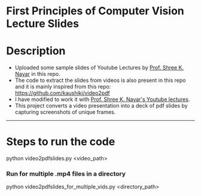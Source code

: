 # First Principles of Computer Vision Lecture Slides

# Description
- Uploaded some sample slides of Youtube Lectures by [Prof. Shree K. Nayar](https://fpcv.cs.columbia.edu/) in this repo.
- The code to extract the slides from videos is also present in this repo and it is mainly inspired from this repo: https://github.com/kaushikj/video2pdf
- I have modified to work it with [Prof. Shree K. Nayar's Youtube lectures](https://www.youtube.com/@firstprinciplesofcomputerv3258).
- This project converts a video presentation into a deck of pdf slides by capturing screenshots of unique frames.

---
# Steps to run the code
python video2pdfslides.py <video_path>

### Run for multiple .mp4 files in a directory
python video2pdfslides_for_multiple_vids.py <directory_path>

